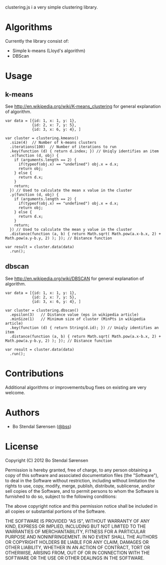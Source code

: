 clustering.js i a very simple clustering library.

Algorithms
===
Currently the library consist of:

* Simple k-means (Lloyd's algorithm)
* DBScan

Usage
===

k-means
---
See http://en.wikipedia.org/wiki/K-means_clustering for general explanation of algorithm.

	var data = [{id: 1, x: 1, y: 1}, 
	            {id: 2, x: 7, y: 5}, 
	            {id: 3, x: 6, y: 4}, ]

	var cluster = clustering.kmeans()
	  .size(4)	// Number of k-means clusters
	  .iterations(100)	// Number of iterations to run
	  .key(function (d) { return d.index; }) // Uniqly identifies an item
	  .x(function (d, obj) { 
	    if (arguments.length == 2) {
	      if(typeof(obj.x) == "undefined") obj.x = d.x;
	      return obj; 
	    } else {
	      return d.x;
	    }
	    return;
	  }) // Used to calculate the mean x value in the cluster
	  .y(function (d, obj) { 
	    if (arguments.length == 2) {
	      if(typeof(obj.x) == "undefined") obj.x = d.x;
	      return obj; 
	    } else {
	      return d.x;
	    }
	    return;
	  }) // Used to calculate the mean y value in the cluster
	  .distance(function (a, b) { return Math.sqrt( Math.pow(a.x-b.x, 2) + Math.pow(a.y-b.y, 2) ); }); // Distance function

	var result = cluster.data(data)
	  .run();

dbscan
---
See http://en.wikipedia.org/wiki/DBSCAN for general explanation of algorithm.

	var data = [{id: 1, x: 1, y: 1}, 
				{id: 2, x: 7, y: 5}, 
				{id: 3, x: 6, y: 4}, ]

	var cluster = clustering.dbscan()
	  .epsilon(3)	// Distance value (eps in wikipedia article)
	  .minSize(1)	// Minimum size of cluster (MinPts in wikipedia article)
	  .key(function (d) { return String(d.id); }) // Uniqly identifies an item
	  .distance(function (a, b) { return Math.sqrt( Math.pow(a.x-b.x, 2) + Math.pow(a.y-b.y, 2) ); }); // Distance function

	var result = cluster.data(data)
	  .run();

Contributions
===
Additional algorithms or improvements/bug fixes on existing are very welcome.

Authors
===

* Bo Stendal Sørensen ([@bss](https://github.com/bss))

License
===
Copyright (C) 2012 Bo Stendal Sørensen

Permission is hereby granted, free of charge, to any person obtaining a copy of this software and associated documentation files (the "Software"), to deal in the Software without restriction, including without limitation the rights to use, copy, modify, merge, publish, distribute, sublicense, and/or sell copies of the Software, and to permit persons to whom the Software is furnished to do so, subject to the following conditions:

The above copyright notice and this permission notice shall be included in all copies or substantial portions of the Software.

THE SOFTWARE IS PROVIDED "AS IS", WITHOUT WARRANTY OF ANY KIND, EXPRESS OR IMPLIED, INCLUDING BUT NOT LIMITED TO THE WARRANTIES OF MERCHANTABILITY, FITNESS FOR A PARTICULAR PURPOSE AND NONINFRINGEMENT. IN NO EVENT SHALL THE AUTHORS OR COPYRIGHT HOLDERS BE LIABLE FOR ANY CLAIM, DAMAGES OR OTHER LIABILITY, WHETHER IN AN ACTION OF CONTRACT, TORT OR OTHERWISE, ARISING FROM, OUT OF OR IN CONNECTION WITH THE SOFTWARE OR THE USE OR OTHER DEALINGS IN THE SOFTWARE.